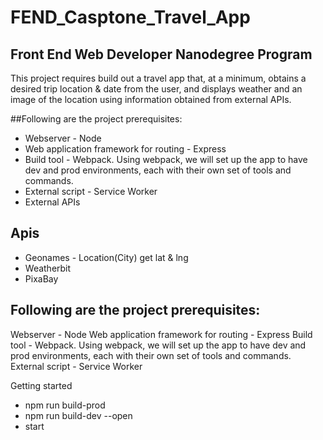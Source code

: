 # FEND_Casptone_Travel_App
## Front End Web Developer Nanodegree Program

This project requires build out a travel app that, at a minimum, obtains a desired trip location & date from the user, and displays weather and an image of the location using information obtained from external APIs.

##Following are the project prerequisites:
- Webserver - Node
- Web application framework for routing - Express
- Build tool - Webpack. Using webpack, we will set up the app to have dev and prod environments, each with their own set of tools and commands.
- External script - Service Worker
- External APIs

## Apis
- Geonames - Location(City) get lat & lng
- Weatherbit 
- PixaBay

## Following are the project prerequisites:
Webserver - Node
Web application framework for routing - Express
Build tool - Webpack. Using webpack, we will set up the app to have dev and prod environments, each with their own set of tools and commands.
External script - Service Worker

Getting started
- npm run build-prod
- npm run build-dev --open 
- start
